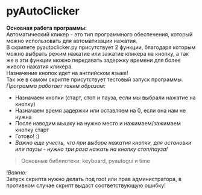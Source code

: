 # pyAutoClicker
**Основная работа программы:**\
Автоматический кликер - это тип программного обеспечения, который можно использовать для автоматизации нажатия.\
В скрипете pyautoclicker.py присутствует 2 функции, благодаря которым можно выбрать режим нажатие или зажатие кликера на
кнопку, а так же в эти функции можно передавать задержку времени для более живого нажатия кликера.\
Назначение кнопок идет на английском языке!\
Так же в самом скрипте присутствует тестовый запуск программы.\
_*Программа работает таким образом:*_
* Назначаем кнопки (старт, стоп и пауза, если мы выбрали нажатие на кнопку)
* Назначаем время задержки или оставляем на 0, если она нам не нужна
* После наводим мышку на нужно место и нажимаем/зажимаем кнопку старт
* Готово! :)
* _Важно еще учесть, что при выборе нажатия кнопки, для остановки или паузы - нужно три раза нажать на кнопку стоп/пауза!_


> Основные библиотеки: keyboard, pyautogui и time

!_Важно:_\
Запуск скрипта нужно делать под root или прав администратора, в противном случае скрипт выдаст соответствующую ошибку!
